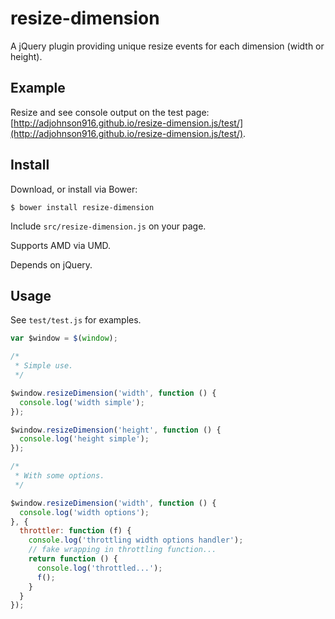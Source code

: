 # resize-dimension

A jQuery plugin providing unique resize events for each dimension (width or height).

## Example

Resize and see console output on the test page: [http://adjohnson916.github.io/resize-dimension.js/test/](http://adjohnson916.github.io/resize-dimension.js/test/).


## Install

Download, or install via Bower:

`$ bower install resize-dimension`

Include `src/resize-dimension.js` on your page.

Supports AMD via UMD.

Depends on jQuery.

## Usage

See `test/test.js` for examples.

```js
var $window = $(window);

/*
 * Simple use.
 */

$window.resizeDimension('width', function () {
  console.log('width simple');
});

$window.resizeDimension('height', function () {
  console.log('height simple');
});

/*
 * With some options.
 */

$window.resizeDimension('width', function () {
  console.log('width options');
}, {
  throttler: function (f) {
    console.log('throttling width options handler');
    // fake wrapping in throttling function...
    return function () {
      console.log('throttled...');
      f();
    }
  }
});
```
